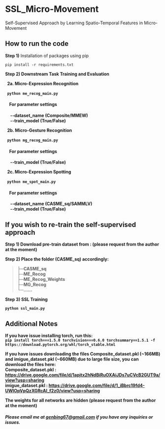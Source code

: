 # SSL_Micro-Movement

Self-Supervised Approach by Learning Spatio-Temporal Features in Micro-Movement

## How to run the code

<b>Step 1)</b> Installation of packages using pip

``` pip install -r requirements.txt ```

<b>Step 2) Downstream Task Training and Evaluation

&nbsp; <b>2a.</b> Micro-Expression Recognition

&nbsp; ``` python me_recog_main.py ```

#### &nbsp;&nbsp;&nbsp; For parameter settings <br>
&nbsp;&nbsp;&nbsp;&nbsp; --dataset_name (Composite/MMEW) <br>
&nbsp;&nbsp;&nbsp;&nbsp; --train_model (True/False)
  
&nbsp; <b>2b.</b> Micro-Gesture Recognition

&nbsp; ``` python mg_recog_main.py ```

#### &nbsp;&nbsp;&nbsp; For parameter settings <br>
&nbsp;&nbsp;&nbsp;&nbsp; --train_model (True/False)

&nbsp; <b>2c.</b> Micro-Expression Spotting

&nbsp; ``` python me_spot_main.py ```

#### &nbsp;&nbsp;&nbsp; For parameter settings <br>
&nbsp;&nbsp;&nbsp;&nbsp; --dataset_name (CASME_sq/SAMMLV) <br>
&nbsp;&nbsp;&nbsp;&nbsp; --train_model (True/False)
  
## If you wish to re-train the self-supervised approach
<b>Step 1)</b> Download pre-train dataset from : (please request from the author at the moment)
  
<!--
https://drive.google.com/file/d/13MKvf6q3Yq1dq7OnyYBZOAaM5R1sKznk/view?usp=sharing
-->
  
<b>Step 2)</b> Place the folder (CASME_sq) accordingly:
  
>├─CASME_sq <br>
>├─ME_Recog <br>
>├─ME_Recog_Weights <br>
>├─MG_Recog <br>
>└─......
  
<b>Step 3)</b> SSL Training

``` python ssl_main.py ```

## Additional Notes

If you have issue installing torch, run this: <br>
``` pip install torch===1.5.0 torchvision===0.6.0 torchsummary==1.5.1 -f https://download.pytorch.org/whl/torch_stable.html ```

If you have issues downloading the files Composite_dataset.pkl (~166MB) and imigue_dataset.pkl (~660MB) due to large file size, you can download the files here: <br>
Composite_dataset.pkl : https://drive.google.com/file/d/1apjtx2hNdBiRuOXAiJDs7uCVcB2GUT9a/view?usp=sharing <br>
imigue_dataset.pkl : https://drive.google.com/file/d/1_iBbrc19fd4-UWlOpVpQzXGRcAI_f2z0/view?usp=sharing
  
 The weights for all networks are hidden (please request from the author at the moment)
  
##### Please email me at genbing67@gmail.com if you have any inquiries or issues.
